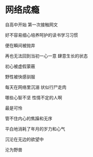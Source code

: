 # 网络成瘾


自高中开始 第一次接触网文

好不容易细心培养呵护的读书学习习惯

便在瞬间被抛弃

再也无法回到当初一心一意 肆意生长的状态

初心被虚假蒙蔽

野性被快感驯服

每天在网络里沉溺 状似行尸走肉

哪些心智不坚 性情不定的人啊

最是可怜

管不住内心的焦躁和无序

平白地消耗了年月的岁力和心气

沉沦在无边的欲望中

沦为野兽